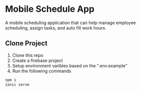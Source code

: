 # Mobile Schedule App

A mobile scheduling application that can help manage employee scheduling, assign tasks, and auto fill work hours.

## Clone Project

1. Clone this repo
2. Create a firebase project
3. Setup environment varibles based on the ".env.example"
4. Run the following commands

```powershell
npm i
ionic serve
```
